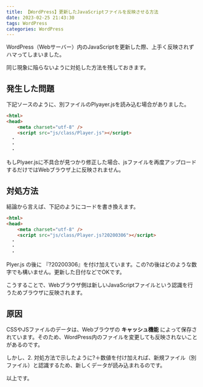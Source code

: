 ```yaml
---
title: 【WordPress】更新したJavaScriptファイルを反映させる方法
date: 2023-02-25 21:43:30
tags: WordPress
categories: WordPress
---
```


WordPress（Webサーバー）内のJavaScriptを更新した際、上手く反映されずハマってしまいました。

同じ現象に陥らないように対処した方法を残しておきます。

## 発生した問題
下記ソースのように、別ファイルのPlyayer.jsを読み込む場合がありました。

```html
<html>
<head>
    <meta charset="utf-8" />
    <script src="js/class/Player.js"></script>
　・
　・
　・
```

もしPlyaer.jsに不具合が見つかり修正した場合、jsファイルを再度アップロードするだけではWebブラウザ上に反映されません。

## 対処方法
結論から言えば、下記のようにコードを書き換えます。

```html
<html>
<head>
    <meta charset="utf-8" />
    <script src="js/class/Player.js?20200306"></script>
　・
　・
　・
```

Plyer.js の後に 『?20200306』を付け加えています。この?の後はどのような数字でも構いません。更新した日付などでOKです。

こうすることで、Webブラウザ側は新しいJavaScriptファイルという認識を行うためブラウザに反映されます。

## 原因
CSSやJSファイルのデータは、Webブラウザの **キャッシュ機能** によって保存されています。そのため、WordPress内のファイルを変更しても反映されないことがあるのです。

しかし、2. 対処方法で示したように?＋数値を付け加えれば、新規ファイル（別ファイル）と認識するため、新しくデータが読み込まれるのです。

以上です。
